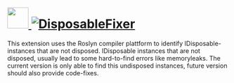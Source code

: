 # [<img src="https://cdn.jsdelivr.net/gh/AdmiringWorm/chocolatey-packages@82108f157862ab228496365bf1d77e132c7feb46/automatic/disposablefixer/icons/disposablefixer.png" height="48" width="48" /> ![DisposableFixer](https://img.shields.io/chocolatey/v/disposablefixer.svg?label=DisposableFixer&style=for-the-badge)](https://chocolatey.org/packages/disposablefixer)

This extension uses the Roslyn compiler plattform to identify IDisposable-instances that are not disposed. IDisposable instances that are not disposed, usually lead to some hard-to-find errors like memoryleaks. The current version is only able to find this undisposed instances, future version should also provide code-fixes.
